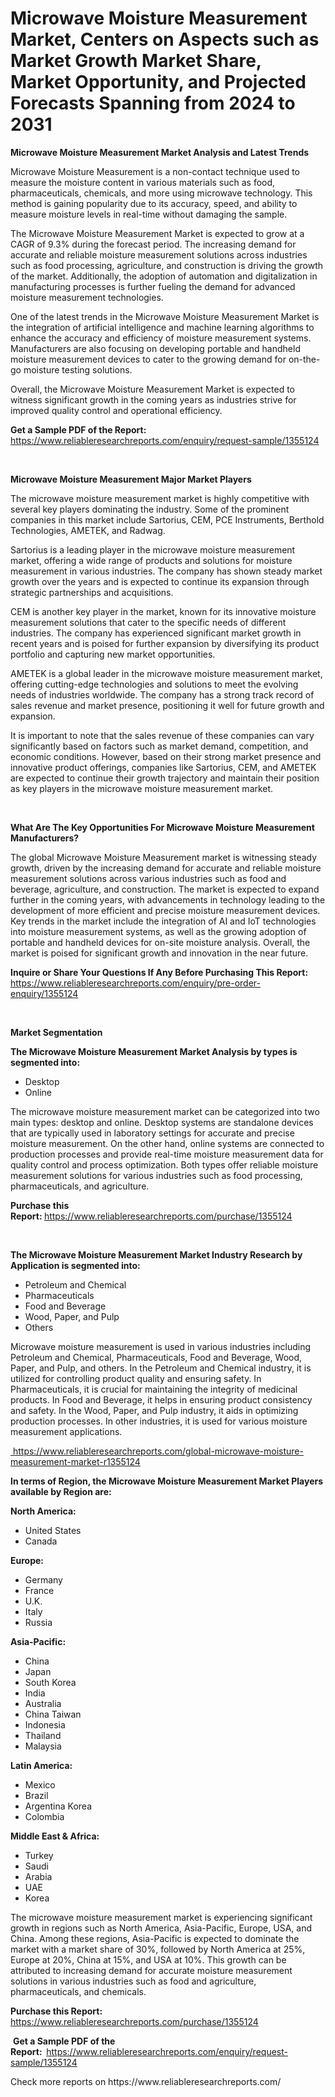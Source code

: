 <p><h1>Microwave Moisture Measurement Market, Centers on Aspects such as Market Growth Market Share, Market Opportunity, and Projected Forecasts Spanning from 2024 to 2031</h1></p><p><strong>Microwave Moisture Measurement Market Analysis and Latest Trends</strong></p>
<p><p>Microwave Moisture Measurement is a non-contact technique used to measure the moisture content in various materials such as food, pharmaceuticals, chemicals, and more using microwave technology. This method is gaining popularity due to its accuracy, speed, and ability to measure moisture levels in real-time without damaging the sample.</p><p>The Microwave Moisture Measurement Market is expected to grow at a CAGR of 9.3% during the forecast period. The increasing demand for accurate and reliable moisture measurement solutions across industries such as food processing, agriculture, and construction is driving the growth of the market. Additionally, the adoption of automation and digitalization in manufacturing processes is further fueling the demand for advanced moisture measurement technologies.</p><p>One of the latest trends in the Microwave Moisture Measurement Market is the integration of artificial intelligence and machine learning algorithms to enhance the accuracy and efficiency of moisture measurement systems. Manufacturers are also focusing on developing portable and handheld moisture measurement devices to cater to the growing demand for on-the-go moisture testing solutions.</p><p>Overall, the Microwave Moisture Measurement Market is expected to witness significant growth in the coming years as industries strive for improved quality control and operational efficiency.</p></p>
<p><strong>Get a Sample PDF of the Report:&nbsp;</strong> <a href="https://www.reliableresearchreports.com/enquiry/request-sample/1355124">https://www.reliableresearchreports.com/enquiry/request-sample/1355124</a></p>
<p>&nbsp;</p>
<p><strong>Microwave Moisture Measurement Major Market Players</strong></p>
<p><p>The microwave moisture measurement market is highly competitive with several key players dominating the industry. Some of the prominent companies in this market include Sartorius, CEM, PCE Instruments, Berthold Technologies, AMETEK, and Radwag.</p><p>Sartorius is a leading player in the microwave moisture measurement market, offering a wide range of products and solutions for moisture measurement in various industries. The company has shown steady market growth over the years and is expected to continue its expansion through strategic partnerships and acquisitions.</p><p>CEM is another key player in the market, known for its innovative moisture measurement solutions that cater to the specific needs of different industries. The company has experienced significant market growth in recent years and is poised for further expansion by diversifying its product portfolio and capturing new market opportunities.</p><p>AMETEK is a global leader in the microwave moisture measurement market, offering cutting-edge technologies and solutions to meet the evolving needs of industries worldwide. The company has a strong track record of sales revenue and market presence, positioning it well for future growth and expansion.</p><p>It is important to note that the sales revenue of these companies can vary significantly based on factors such as market demand, competition, and economic conditions. However, based on their strong market presence and innovative product offerings, companies like Sartorius, CEM, and AMETEK are expected to continue their growth trajectory and maintain their position as key players in the microwave moisture measurement market.</p></p>
<p>&nbsp;</p>
<p><strong>What Are The Key Opportunities For Microwave Moisture Measurement Manufacturers?</strong></p>
<p><p>The global Microwave Moisture Measurement market is witnessing steady growth, driven by the increasing demand for accurate and reliable moisture measurement solutions across various industries such as food and beverage, agriculture, and construction. The market is expected to expand further in the coming years, with advancements in technology leading to the development of more efficient and precise moisture measurement devices. Key trends in the market include the integration of AI and IoT technologies into moisture measurement systems, as well as the growing adoption of portable and handheld devices for on-site moisture analysis. Overall, the market is poised for significant growth and innovation in the near future.</p></p>
<p><strong>Inquire or Share Your Questions If Any Before Purchasing This Report:</strong> <a href="https://www.reliableresearchreports.com/enquiry/pre-order-enquiry/1355124">https://www.reliableresearchreports.com/enquiry/pre-order-enquiry/1355124</a></p>
<p>&nbsp;</p>
<p><strong>Market Segmentation</strong></p>
<p><strong>The Microwave Moisture Measurement Market Analysis by types is segmented into:</strong></p>
<p><ul><li>Desktop</li><li>Online</li></ul></p>
<p><p>The microwave moisture measurement market can be categorized into two main types: desktop and online. Desktop systems are standalone devices that are typically used in laboratory settings for accurate and precise moisture measurement. On the other hand, online systems are connected to production processes and provide real-time moisture measurement data for quality control and process optimization. Both types offer reliable moisture measurement solutions for various industries such as food processing, pharmaceuticals, and agriculture.</p></p>
<p><strong>Purchase this Report:&nbsp;</strong><a href="https://www.reliableresearchreports.com/purchase/1355124">https://www.reliableresearchreports.com/purchase/1355124</a></p>
<p>&nbsp;</p>
<p><strong>The Microwave Moisture Measurement Market Industry Research by Application is segmented into:</strong></p>
<p><ul><li>Petroleum and Chemical</li><li>Pharmaceuticals</li><li>Food and Beverage</li><li>Wood, Paper, and Pulp</li><li>Others</li></ul></p>
<p><p>Microwave moisture measurement is used in various industries including Petroleum and Chemical, Pharmaceuticals, Food and Beverage, Wood, Paper, and Pulp, and others. In the Petroleum and Chemical industry, it is utilized for controlling product quality and ensuring safety. In Pharmaceuticals, it is crucial for maintaining the integrity of medicinal products. In Food and Beverage, it helps in ensuring product consistency and safety. In the Wood, Paper, and Pulp industry, it aids in optimizing production processes. In other industries, it is used for various moisture measurement applications.</p></p>
<p><a href="https://www.reliableresearchreports.com/global-microwave-moisture-measurement-market-r1355124">&nbsp;https://www.reliableresearchreports.com/global-microwave-moisture-measurement-market-r1355124</a></p>
<p><strong>In terms of Region, the Microwave Moisture Measurement Market Players available by Region are:</strong></p>
<p>
    <p> <strong> North America: </strong>
        <ul>
            <li>United States</li>
            <li>Canada</li>
        </ul>
        </p> 
    <p> <strong> Europe: </strong>
        <ul>
            <li>Germany</li>
            <li>France</li>
            <li>U.K.</li>
            <li>Italy</li>
            <li>Russia</li>
        </ul>
        </p> 
    <p> <strong> Asia-Pacific: </strong>
        <ul>
            <li>China</li>
            <li>Japan</li>
            <li>South Korea</li>
            <li>India</li>
            <li>Australia</li>
            <li>China Taiwan</li>
            <li>Indonesia</li>
            <li>Thailand</li>
            <li>Malaysia</li>
        </ul>
        </p> 
    <p> <strong> Latin America: </strong>
        <ul>
            <li>Mexico</li>
            <li>Brazil</li>
            <li>Argentina Korea</li>
            <li>Colombia</li>
        </ul>
        </p> 
    <p> <strong> Middle East & Africa: </strong>
        <ul>
            <li>Turkey</li>
            <li>Saudi</li>
            <li>Arabia</li>
            <li>UAE</li>
            <li>Korea</li>
        </ul>
    </p>
    </p>
<p><p>The microwave moisture measurement market is experiencing significant growth in regions such as North America, Asia-Pacific, Europe, USA, and China. Among these regions, Asia-Pacific is expected to dominate the market with a market share of 30%, followed by North America at 25%, Europe at 20%, China at 15%, and USA at 10%. This growth can be attributed to increasing demand for accurate moisture measurement solutions in various industries such as food and agriculture, pharmaceuticals, and chemicals.</p></p>
<p><strong>Purchase this Report: </strong><a href="https://www.reliableresearchreports.com/purchase/1355124">https://www.reliableresearchreports.com/purchase/1355124</a></p>
<p>&nbsp;<strong>Get a Sample PDF of the Report:&nbsp;&nbsp;</strong><a href="https://www.reliableresearchreports.com/enquiry/request-sample/1355124">https://www.reliableresearchreports.com/enquiry/request-sample/1355124</a></p>
<p><strong></strong></p>
<p>Check more reports on https://www.reliableresearchreports.com/</p>